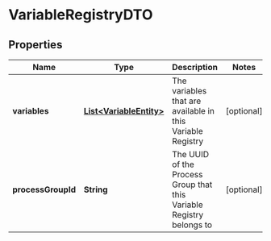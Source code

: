

# VariableRegistryDTO

## Properties

Name | Type | Description | Notes
------------ | ------------- | ------------- | -------------
**variables** | [**List&lt;VariableEntity&gt;**](VariableEntity.md) | The variables that are available in this Variable Registry |  [optional]
**processGroupId** | **String** | The UUID of the Process Group that this Variable Registry belongs to |  [optional]



